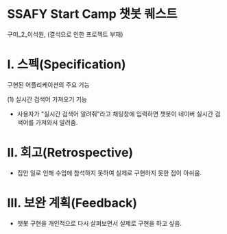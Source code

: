 # SSAFY Start Camp 챗봇 퀘스트

구미_2_이석원, (결석으로 인한 프로젝트 부재)

# I. 스펙(Specification)
구현된 어플리케이션의 주요 기능

(1) 실시간 검색어 가져오기 기능

* 사용자가 "실시간 검색어 알려줘"라고 채팅창에 입력하면 챗봇이 네이버 실시간 검색어를 가져와서 알려줌.

# II. 회고(Retrospective)

* 집안 일로 인해 수업에 참석하지 못하여 실제로 구현하지 못한 점이 아쉬움.

# III. 보완 계획(Feedback)
* 챗봇 구현을 개인적으로 다시 살펴보면서 실제로 구현을 하고 싶음.

